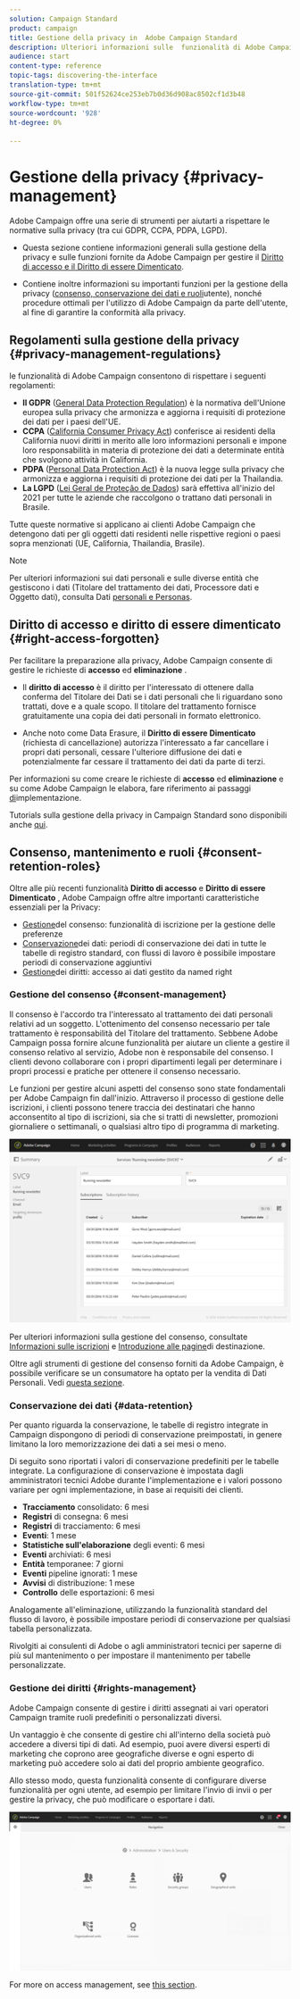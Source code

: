 ```yaml
---
solution: Campaign Standard
product: campaign
title: Gestione della privacy in  Adobe Campaign Standard
description: Ulteriori informazioni sulle  funzionalità di Adobe Campaign Standard per gestire la privacy.
audience: start
content-type: reference
topic-tags: discovering-the-interface
translation-type: tm+mt
source-git-commit: 501f52624ce253eb7b0d36d908ac8502cf1d3b48
workflow-type: tm+mt
source-wordcount: '928'
ht-degree: 0%

---
```



# Gestione della privacy {#privacy-management}

 Adobe Campaign offre una serie di strumenti per aiutarti a rispettare le normative sulla privacy (tra cui GDPR, CCPA, PDPA, LGPD).

* Questa sezione contiene informazioni generali sulla gestione della privacy e sulle funzioni fornite da  Adobe Campaign per gestire il [Diritto di accesso e il Diritto di essere Dimenticato](#right-access-forgotten).

* Contiene inoltre informazioni su importanti funzioni per la gestione della privacy ([consenso, conservazione dei dati e ruoli](#consent-retention-roles)utente), nonché procedure ottimali per l&#39;utilizzo di  Adobe Campaign da parte dell&#39;utente, al fine di garantire la conformità alla privacy.

## Regolamenti sulla gestione della privacy {#privacy-management-regulations}

 le funzionalità di Adobe Campaign consentono di rispettare i seguenti regolamenti:

* **Il GDPR** ([General Data Protection Regulation](https://ec.europa.eu/info/law/law-topic/data-protection/reform/what-does-general-data-protection-regulation-gdpr-govern_en)) è la normativa dell&#39;Unione europea sulla privacy che armonizza e aggiorna i requisiti di protezione dei dati per i paesi dell&#39;UE.
* **CCPA** ([California Consumer Privacy Act](https://leginfo.legislature.ca.gov/faces/codes_displayText.xhtml?lawCode=CIV&amp;division=3.&amp;title=1.81.5.&amp;part=4.&amp;Chapter=&amp;article=)) conferisce ai residenti della California nuovi diritti in merito alle loro informazioni personali e impone loro responsabilità in materia di protezione dei dati a determinate entità che svolgono attività in California.
* **PDPA** ([Personal Data Protection Act](https://secureprivacy.ai/thailand-pdpa-summary-what-businesses-need-to-know/)) è la nuova legge sulla privacy che armonizza e aggiorna i requisiti di protezione dei dati per la Thailandia.
* **La LGPD** ([Lei Geral de Proteção de Dados](https://iapp.org/media/pdf/resource_center/Brazilian_General_Data_Protection_Law.pdf)) sarà effettiva all&#39;inizio del 2021 per tutte le aziende che raccolgono o trattano dati personali in Brasile.

Tutte queste normative si applicano ai clienti  Adobe Campaign che detengono dati per gli oggetti dati residenti nelle rispettive regioni o paesi sopra menzionati (UE, California, Thailandia, Brasile).

>[!NOTE]
>
>Per ulteriori informazioni sui dati personali e sulle diverse entità che gestiscono i dati (Titolare del trattamento dei dati, Processore dati e Oggetto dati), consulta Dati [personali e Personas](../../start/using/privacy.md#personal-data).

## Diritto di accesso e diritto di essere dimenticato {#right-access-forgotten}

Per facilitare la preparazione alla privacy,  Adobe Campaign consente di gestire le richieste di **accesso** ed **eliminazione** .

* Il **diritto di accesso** è il diritto per l&#39;interessato di ottenere dalla conferma del Titolare dei Dati se i dati personali che li riguardano sono trattati, dove e a quale scopo. Il titolare del trattamento fornisce gratuitamente una copia dei dati personali in formato elettronico.

* Anche noto come Data Erasure, il **Diritto di essere Dimenticato** (richiesta di cancellazione) autorizza l&#39;interessato a far cancellare i propri dati personali, cessare l&#39;ulteriore diffusione dei dati e potenzialmente far cessare il trattamento dei dati da parte di terzi.

Per informazioni su come creare le richieste di **accesso** ed **eliminazione** e su come  Adobe Campaign le elabora, fare riferimento ai passaggi [di](../../start/using/privacy-requests.md#about-privacy-requests)implementazione.

Tutorials sulla gestione della privacy in Campaign Standard sono disponibili anche [qui](https://experienceleague.adobe.com/docs/campaign-standard-learn/tutorials/privacy/privacy-overview.html?lang=en#privacy).

## Consenso, mantenimento e ruoli {#consent-retention-roles}

Oltre alle più recenti funzionalità **Diritto di accesso** e **Diritto di essere Dimenticato** ,  Adobe Campaign offre altre importanti caratteristiche essenziali per la Privacy:

* [Gestione](#consent-management)del consenso: funzionalità di iscrizione per la gestione delle preferenze
* [Conservazione](#data-retention)dei dati: periodi di conservazione dei dati in tutte le tabelle di registro standard, con flussi di lavoro è possibile impostare periodi di conservazione aggiuntivi
* [Gestione](#rights-management)dei diritti: accesso ai dati gestito da named right

### Gestione del consenso {#consent-management}

Il consenso è l&#39;accordo tra l&#39;interessato al trattamento dei dati personali relativi ad un soggetto. L&#39;ottenimento del consenso necessario per tale trattamento è responsabilità del Titolare del trattamento. Sebbene  Adobe Campaign possa fornire alcune funzionalità per aiutare un cliente a gestire il consenso relativo al servizio,  Adobe non è responsabile del consenso. I clienti devono collaborare con i propri dipartimenti legali per determinare i propri processi e pratiche per ottenere il consenso necessario.

Le funzioni per gestire alcuni aspetti del consenso sono state fondamentali per  Adobe Campaign fin dall&#39;inizio. Attraverso il processo di gestione delle iscrizioni, i clienti possono tenere traccia dei destinatari che hanno acconsentito al tipo di iscrizioni, sia che si tratti di newsletter, promozioni giornaliere o settimanali, o qualsiasi altro tipo di programma di marketing.

![](assets/privacy-consent-management.png)

Per ulteriori informazioni sulla gestione del consenso, consultate [Informazioni sulle iscrizioni](../../audiences/using/about-subscriptions.md) e [Introduzione alle pagine](../../channels/using/getting-started-with-landing-pages.md)di destinazione.

Oltre agli strumenti di gestione del consenso forniti da  Adobe Campaign, è possibile verificare se un consumatore ha optato per la vendita di Dati Personali. Vedi [questa sezione](../../start/using/privacy-requests.md#sale-of-personal-information-ccpa).

### Conservazione dei dati {#data-retention}

Per quanto riguarda la conservazione, le tabelle di registro integrate in Campaign dispongono di periodi di conservazione preimpostati, in genere limitano la loro memorizzazione dei dati a sei mesi o meno.

Di seguito sono riportati i valori di conservazione predefiniti per le tabelle integrate. La configurazione di conservazione è impostata dagli amministratori tecnici  Adobe durante l&#39;implementazione e i valori possono variare per ogni implementazione, in base ai requisiti dei clienti.

* **Tracciamento** consolidato: 6 mesi
* **Registri** di consegna: 6 mesi
* **Registri** di tracciamento: 6 mesi
* **Eventi**: 1 mese
* **Statistiche sull&#39;elaborazione** degli eventi: 6 mesi
* **Eventi** archiviati: 6 mesi
* **Entità** temporanee: 7 giorni
* **Eventi** pipeline ignorati: 1 mese
* **Avvisi** di distribuzione: 1 mese
* **Controllo** delle esportazioni: 6 mesi

Analogamente all&#39;eliminazione, utilizzando la funzionalità standard del flusso di lavoro, è possibile impostare periodi di conservazione per qualsiasi tabella personalizzata.

Rivolgiti ai consulenti di Adobe  o agli amministratori tecnici per saperne di più sul mantenimento o per impostare il mantenimento per tabelle personalizzate.

### Gestione dei diritti {#rights-management}

 Adobe Campaign consente di gestire i diritti assegnati ai vari operatori Campaign tramite ruoli predefiniti o personalizzati diversi.

Un vantaggio è che consente di gestire chi all&#39;interno della società può accedere a diversi tipi di dati. Ad esempio, puoi avere diversi esperti di marketing che coprono aree geografiche diverse e ogni esperto di marketing può accedere solo ai dati del proprio ambiente geografico.

Allo stesso modo, questa funzionalità consente di configurare diverse funzionalità per ogni utente, ad esempio per limitare l&#39;invio di invii o per gestire la privacy, che può modificare o esportare i dati.

![](assets/privacy-user-management.png)

For more on access management, see [this section](../../administration/using/about-access-management.md).